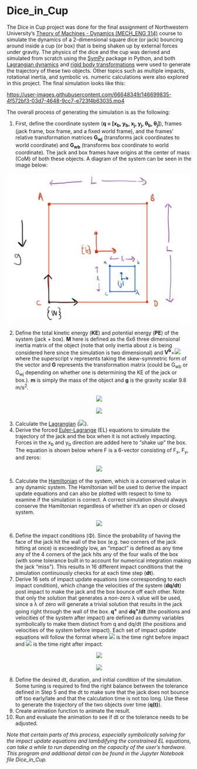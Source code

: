 # Dice_in_Cup

The Dice in Cup project was done for the final assignment of Northwestern University’s [Theory of Machines - Dynamics (MECH_ENG 314)](https://www.mccormick.northwestern.edu/mechanical/academics/courses/descriptions/314-theory-of-machines-dynamics.html) course to simulate the dynamics of a 2-dimensional square dice (or jack) bouncing around inside a cup (or box) that is being shaken up by external forces under gravity. The physics of the dice and the cup was derived and simulated from scratch using the [SymPy](https://www.sympy.org/en/index.html) package in Python, and both [Lagrangian dynamics](https://en.wikipedia.org/wiki/Lagrangian_mechanics) and [rigid body transformations](https://en.wikipedia.org/wiki/Transformation_matrix#:~:text=9%20External%20links-,Uses,consistent%20format%2C%20suitable%20for%20computation.&text=These%20include%20both%20affine%20transformations,used%20in%203D%20computer%20graphics.) were used to generate the trajectory of these two objects. Other topics such as multiple impacts, rotational inertia, and symbolic vs. numeric calculations were also explored in this project. The final simulation looks like this:

https://user-images.githubusercontent.com/66648349/146699835-4f572bf3-03d7-4648-9cc7-e723f4b63035.mp4

The overall process of generating the simulation is as the following:

1. First, define the coordinate system (**q = [x<sub>b</sub>, y<sub>b</sub>, x<sub>j</sub>, y<sub>j</sub>, θ<sub>b</sub>, θ<sub>j</sub>]**), frames (jack frame, box frame, and a fixed world frame), and the frames’ relative transformation matrices **G<sub>wj</sub>** (transforms jack coordinates to world coordinate) and **G<sub>wb</sub>** (transforms box coordinate to world coordinate). The jack and box frames have origins at the center of mass (CoM) of both these objects. A diagram of the system can be seen in the image below:

<p align="center">
  <img src="frame_diagram.png" alt="System Diagram"/>
</p>

2. Define the total kinetic energy (**KE**) and potential energy (**PE**) of the system (jack + box). **M** here is defined as the 6x6 three dimensional inertia matrix of the object (note that only inertia about z is being considered here since the simulation is two dimensional) and **V<sup>b</sup>**=<img src="https://render.githubusercontent.com/render/math?math=(G^{-1} \dot{G})^v"> where the superscript v represents taking the skew-symmetric form of the vector and **G** represents the transformation matrix (could be G<sub>wb</sub> or G<sub>wj</sub> depending on whether one is determining the KE of the jack or box.). **m** is simply the mass of the object and **g** is the gravity scalar 9.8 m/s<sup>2</sup>.
<p align="center">
  <img src="https://render.githubusercontent.com/render/math?math=KE = (\frac{1}{2} V^{b^{T}}_{box} M_{box} V^b_{box}) %2B (\frac{1}{2} V^{b^{T}}_{jack} M_{jack} V^b_{jack})">
</p>
<p align="center">
  <img src="https://render.githubusercontent.com/render/math?math=PE = (m_{jack}g G_{wj}*[0, 0, 0, 1]^T) %2B (m_{box}g G_{wb}*[0, 0, 0, 1]^T)">
</p>

3. Calculate the [Lagrangian](https://en.wikipedia.org/wiki/Lagrangian_mechanics#The_Lagrangian) (<img src="https://render.githubusercontent.com/render/math?math=L = KE-PE">).
4. Derive the forced [Euler-Lagrange](https://en.wikipedia.org/wiki/Euler%E2%80%93Lagrange_equation#Statement) (EL) equations to simulate the trajectory of the jack and the box when it is not actively impacting. Forces in the x<sub>b</sub> and y<sub>b</sub> direction are added here to “shake up” the box. The equation is shown below where F is a 6-vector consisting of F<sub>x</sub>, F<sub>y</sub>, and zeros:

<p align="center">
  <img src="https://render.githubusercontent.com/render/math?math=\frac{\d}{\d t}\ \frac{\partial L}{\partial \dot{q}}\-\frac{\partial L}{\partial q}\ = F">
</p>

5. Calculate the [Hamiltonian](https://en.wikipedia.org/wiki/Hamiltonian_mechanics#From_Euler-Lagrange_equation_to_Hamilton's_equations) of the system, which is a conserved value in any dynamic system. The Hamiltonian will be used to derive the impact update equations and can also be plotted with respect to time to examine if the simulation is correct. A correct simulation should always conserve the Hamiltonian regardless of whether it’s an open or closed system.

<p align="center">
  <img src="https://render.githubusercontent.com/render/math?math=H = \frac{\partial L}{\partial \dot{q}}\dot{q}-L(q,\dot{q})">
</p>

6. Define the impact conditions (Φ). Since the probability of having the face of the jack hit the wall of the box (e.g. two corners of the jack hitting at once) is exceedingly low, an “impact” is defined as any time any of the 4 corners of the jack hits any of the four walls of the box (with some tolerance built in to account for numerical integration making the jack “miss”). This results in 16 different impact conditions that the simulation continuously checks for at each time step (**dt**).
7. Derive 16 sets of impact update equations (one corresponding to each impact condition), which change the velocities of the system (**dq/dt**) post impact to make the jack and the box bounce off each other. Note that only the solution that generates a non-zero λ value will be used, since a λ of zero will generate a trivial solution that results in the jack going right through the wall of the box. **q<sup>+</sup>** and **dq<sup>+</sup>/dt** (the positions and velocities of the system after impact) are defined as dummy variables symbolically to make them distinct from q and dq/dt (the positions and velocities of the system before impact). Each set of impact update equations will follow the format where <img src="https://render.githubusercontent.com/render/math?math=\tau^-"> is the time right before impact and <img src="https://render.githubusercontent.com/render/math?math=\tau^%2B"> is the time right after impact:

<p align="center">
  <img src="https://render.githubusercontent.com/render/math?math=\left. \frac{\partial L}{\partial \dot{q}}\right\rvert_{\tau^-} ^{\tau^%2B}=\lambda \nabla \phi (q)">
</p>

<p align="center">
  <img src="https://render.githubusercontent.com/render/math?math=\left. \H\right\rvert_{\tau^-} ^{\tau^%2B}  = 0">
</p>

8. Define the desired dt, duration, and initial condition of the simulation. Some tuning is required to find the right balance between the tolerance defined in Step 5 and the dt to make sure that the jack does not bounce off too early/late and that the calculation time is not too long. Use these to generate the trajectory of the two objects over time (**q(t)**).
9. Create animation function to animate the result.
10. Run and evaluate the animation to see if dt or the tolerance needs to be adjusted.

*Note that certain parts of this process, especially symbolically solving for the impact update equations and lambdifying the constrained EL equations, can take a while to run depending on the capacity of the user’s hardware.
This program and additional detail can be found in the Jupyter Notebook file Dice_in_Cup.*
